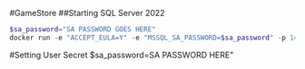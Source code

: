 #GameStore
##Starting SQL Server 2022
```Powershell
$sa_password="SA PASSWORD GOES HERE"
docker run -e "ACCEPT_EULA=Y" -e "MSSQL_SA_PASSWORD=$sa_password" -p 1433:1433 -d -v sqlvolume:/var/opt/mssql --rm --name mssql mcr.microsoft.com/mssql/server:2022-latest
```

#Setting User Secret
$sa_password=SA PASSWORD HERE"